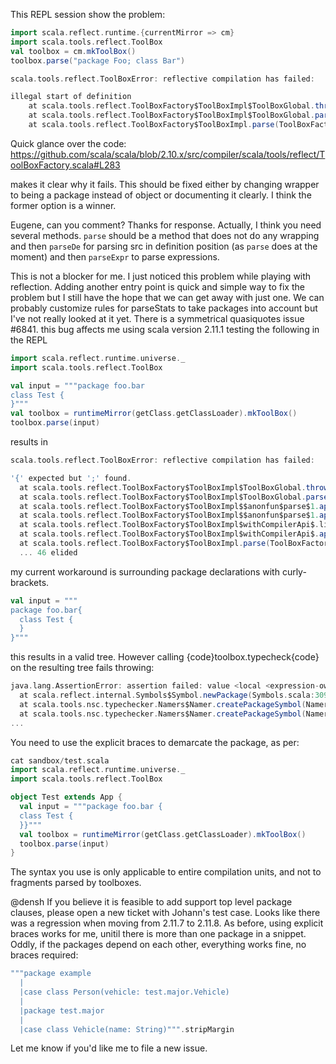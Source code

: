 This REPL session show the problem:

```scala
import scala.reflect.runtime.{currentMirror => cm}
import scala.tools.reflect.ToolBox
val toolbox = cm.mkToolBox()
toolbox.parse("package Foo; class Bar")

scala.tools.reflect.ToolBoxError: reflective compilation has failed: 

illegal start of definition
	at scala.tools.reflect.ToolBoxFactory$ToolBoxImpl$ToolBoxGlobal.throwIfErrors(ToolBoxFactory.scala:318)
	at scala.tools.reflect.ToolBoxFactory$ToolBoxImpl$ToolBoxGlobal.parse(ToolBoxFactory.scala:289)
	at scala.tools.reflect.ToolBoxFactory$ToolBoxImpl.parse(ToolBoxFactory.scala:405)
```

Quick glance over the code:
https://github.com/scala/scala/blob/2.10.x/src/compiler/scala/tools/reflect/ToolBoxFactory.scala#L283

makes it clear why it fails. This should be fixed either by changing wrapper to being a package instead of object or documenting it clearly. I think the former option is a winner.

Eugene, can you comment?
Thanks for response. Actually, I think you need several methods. `parse` should be a method that does not do any wrapping and then `parseDe` for parsing src in definition position (as `parse` does at the moment) and then `parseExpr` to parse expressions.

This is not a blocker for me. I just noticed this problem while playing with reflection.
Adding another entry point is quick and simple way to fix the problem but I still have the hope that we can get away with just one. We can probably customize rules for parseStats to take packages into account but I've not really looked at it yet. There is a symmetrical quasiquotes issue #6841.
this bug affects me using scala version 2.11.1
testing the following in the REPL 
```scala
import scala.reflect.runtime.universe._
import scala.tools.reflect.ToolBox

val input = """package foo.bar
class Test {
}"""
val toolbox = runtimeMirror(getClass.getClassLoader).mkToolBox()
toolbox.parse(input)
```
results in 
```scala
scala.tools.reflect.ToolBoxError: reflective compilation has failed:

'{' expected but ';' found.
  at scala.tools.reflect.ToolBoxFactory$ToolBoxImpl$ToolBoxGlobal.throwIfErrors(ToolBoxFactory.scala:315)
  at scala.tools.reflect.ToolBoxFactory$ToolBoxImpl$ToolBoxGlobal.parse(ToolBoxFactory.scala:290)
  at scala.tools.reflect.ToolBoxFactory$ToolBoxImpl$$anonfun$parse$1.apply(ToolBoxFactory.scala:416)
  at scala.tools.reflect.ToolBoxFactory$ToolBoxImpl$$anonfun$parse$1.apply(ToolBoxFactory.scala:413)
  at scala.tools.reflect.ToolBoxFactory$ToolBoxImpl$withCompilerApi$.liftedTree2$1(ToolBoxFactory.scala:354)
  at scala.tools.reflect.ToolBoxFactory$ToolBoxImpl$withCompilerApi$.apply(ToolBoxFactory.scala:354)
  at scala.tools.reflect.ToolBoxFactory$ToolBoxImpl.parse(ToolBoxFactory.scala:413)
  ... 46 elided
```
my current workaround is surrounding package declarations with curly-brackets. 
```scala
val input = """
package foo.bar{
  class Test {
  }
}"""
```

this results in a valid tree. However calling 
{code}toolbox.typecheck{code}
on the resulting tree fails throwing: 
```scala
java.lang.AssertionError: assertion failed: value <local <expression-owner>>
  at scala.reflect.internal.Symbols$Symbol.newPackage(Symbols.scala:309)
  at scala.tools.nsc.typechecker.Namers$Namer.createPackageSymbol(Namers.scala:380)
  at scala.tools.nsc.typechecker.Namers$Namer.createPackageSymbol(Namers.scala:373)
...
```
You need to use the explicit braces to demarcate the package, as per:

```scala
cat sandbox/test.scala
import scala.reflect.runtime.universe._
import scala.tools.reflect.ToolBox

object Test extends App {
  val input = """package foo.bar {
  class Test {
  }}"""
  val toolbox = runtimeMirror(getClass.getClassLoader).mkToolBox()
  toolbox.parse(input)
}
```

The syntax you use is only applicable to entire compilation units, and not to fragments parsed by toolboxes.

@densh If you believe it is feasible to add support top level package clauses, please open a new ticket with Johann's test case.
Looks like there was a regression when moving from 2.11.7 to  2.11.8. As before, using explicit braces works for me, unitil there is more than one package in a snippet. Oddly, if the packages depend on each other, everything works fine, no braces required: 


```scala
"""package example
  |     
  |case class Person(vehicle: test.major.Vehicle)
  |     
  |package test.major
  |    
  |case class Vehicle(name: String)""".stripMargin
```

Let me know if you'd like me to file a new issue.
